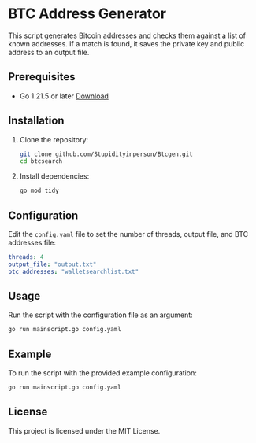 # BTC Address Generator

This script generates Bitcoin addresses and checks them against a list of known addresses. If a match is found, it saves the private key and public address to an output file.

## Prerequisites

- Go 1.21.5 or later [Download](https://go.dev/dl/)

## Installation

1. Clone the repository:
    ```sh
    git clone github.com/Stupidityinperson/Btcgen.git
    cd btcsearch
    ```

2. Install dependencies:
    ```sh
    go mod tidy
    ```

## Configuration

Edit the `config.yaml` file to set the number of threads, output file, and BTC addresses file:
```yaml
threads: 4
output_file: "output.txt"
btc_addresses: "walletsearchlist.txt"
```

## Usage

Run the script with the configuration file as an argument:
```sh
go run mainscript.go config.yaml
```

## Example

To run the script with the provided example configuration:
```sh
go run mainscript.go config.yaml
```

## License

This project is licensed under the MIT License.